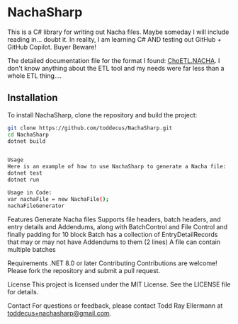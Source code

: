 # NachaSharp

This is a C# library for writing out Nacha files. Maybe someday I will include reading in... doubt it. In reality, I am learning C# AND testing out GitHub + GitHub Copilot. Buyer Beware!

The detailed documentation file for the format I found: [ChoETL.NACHA](https://github.com/Cinchoo/ChoETL.NACHA). I don't know anything about the ETL tool and my needs were far less than a whole ETL thing....

## Installation

To install NachaSharp, clone the repository and build the project:

```sh
git clone https://github.com/toddecus/NachaSharp.git
cd NachaSharp
dotnet build


Usage
Here is an example of how to use NachaSharp to generate a Nacha file:
dotnet test
dotnet run

Usage in Code:
var nachaFile = new NachaFile();
nachaFileGenerator

```
Features
Generate Nacha files
Supports file headers, batch headers, and entry details and Addendums, along with BatchControl and File Control and finally padding for 10 block
Batch has a collection of EntryDetailRecords that may or may not have Addendums to them (2 lines)
A file can contain multiple batches 

Requirements
.NET 8.0 or later
Contributing
Contributions are welcome! Please fork the repository and submit a pull request.

License
This project is licensed under the MIT License. See the LICENSE file for details.

Contact
For questions or feedback, please contact Todd Ray Ellermann at toddecus+nachasharp@gmail.com.